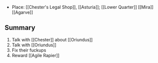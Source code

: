 - Place: [[Chester's Legal Shop]], [[Asturia]]; [[Lower Quarter]] [[Mira]] [[Agarve]]
## Summary
1. Talk with [[Chester]] about [[Oriundus]]
2. Talk with [[Oriundus]]
3. Fix their fuckups
4. Reward [[Agile Rapier]]